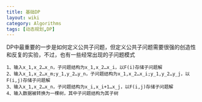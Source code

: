 ```yaml
---
title: 基础DP
layout: wiki
category: Algorithms
tags: [动态规划,DP]
---
```


DP中最重要的一步是如何定义公共子问题，但定义公共子问题需要很强的创造性和反复的实验，不过，也有一些经常出现的子问题模式

~~~Text
1、输入x_1,x_2…x_n，子问题结构为x_1,x_2…x_i，以F(i)存储子问题解
2、输入x_1,x_2…x_m;y_1,y_2…y_n，子问题结构为x_1,x_2…x_i;y_1,y_2…y_j，以F(i,j)存储子问题解
3、输入x_1,x_2…x_n，子问题结构为x_i,x_i+1…x_j，以F(i,j)存储子问题解
4、输入数据被转换为一棵树，其中子问题结构为其子树
~~~
